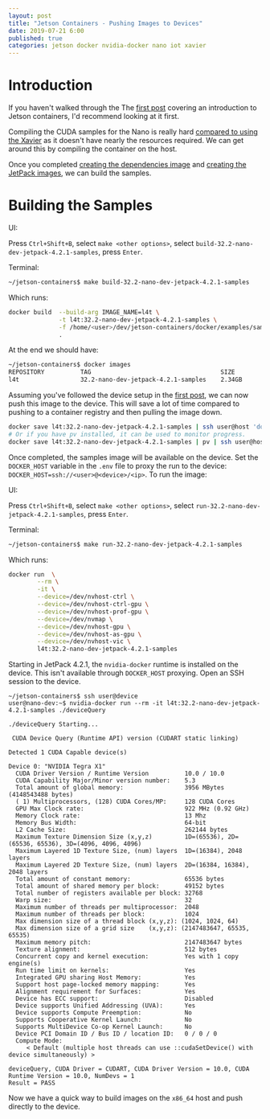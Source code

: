 ```yaml
---
layout: post
title: "Jetson Containers - Pushing Images to Devices"
date: 2019-07-21 6:00
published: true
categories: jetson docker nvidia-docker nano iot xavier
---
```

# Introduction

If you haven't walked through the The [first post][] covering an introduction to Jetson containers, I'd recommend looking at it first.

Compiling the CUDA samples for the Nano is really hard [compared to using the Xavier][] as it doesn't have nearly the resources required. We can get around this by compiling the container on the host.

Once you completed [creating the dependencies image][] and [creating the JetPack images][], we can build the samples.

# Building the Samples

UI:

Press `Ctrl+Shift+B`, select `make <other options>`, select `build-32.2-nano-dev-jetpack-4.2.1-samples`, press `Enter`.

Terminal:

```bash
~/jetson-containers$ make build-32.2-nano-dev-jetpack-4.2.1-samples
```

Which runs:

```bash
docker build  --build-arg IMAGE_NAME=l4t \
              -t l4t:32.2-nano-dev-jetpack-4.2.1-samples \
              -f /home/<user>/dev/jetson-containers/docker/examples/samples/Dockerfile \
              .
```

At the end we should have:

```bash
~/jetson-containers$ docker images
REPOSITORY          TAG                                    SIZE
l4t                 32.2-nano-dev-jetpack-4.2.1-samples    2.34GB
```

Assuming you've followed the device setup in the [first post][], we can now push this image to the device. This will save a lot of time compared to pushing to a container registry and then pulling the image down.

```bash
docker save l4t:32.2-nano-dev-jetpack-4.2.1-samples | ssh user@host 'docker load'
# Or if you have pv installed, it can be used to monitor progress.
docker save l4t:32.2-nano-dev-jetpack-4.2.1-samples | pv | ssh user@host 'docker load'
```

Once completed, the samples image will be available on the device. Set the `DOCKER_HOST` variable in the `.env` file to proxy the run to the device: `DOCKER_HOST=ssh://<user>@<device>/<ip>`. To run the image:

UI:

Press `Ctrl+Shift+B`, select `make <other options>`, select `run-32.2-nano-dev-jetpack-4.2.1-samples`, press `Enter`.

Terminal:

```bash
~/jetson-containers$ make run-32.2-nano-dev-jetpack-4.2.1-samples
```

Which runs:

```bash
docker run  \
        --rm \
        -it \
        --device=/dev/nvhost-ctrl \
        --device=/dev/nvhost-ctrl-gpu \
        --device=/dev/nvhost-prof-gpu \
        --device=/dev/nvmap \
        --device=/dev/nvhost-gpu \
        --device=/dev/nvhost-as-gpu \
        --device=/dev/nvhost-vic \
        l4t:32.2-nano-dev-jetpack-4.2.1-samples
```

Starting in JetPack 4.2.1, the `nvidia-docker` runtime is installed on the device. This isn't available through `DOCKER_HOST` proxying. Open an SSH session to the device.

```
~/jetson-containers$ ssh user@device
user@nano-dev:~$ nvidia-docker run --rm -it l4t:32.2-nano-dev-jetpack-4.2.1-samples ./deviceQuery

./deviceQuery Starting...

 CUDA Device Query (Runtime API) version (CUDART static linking)

Detected 1 CUDA Capable device(s)

Device 0: "NVIDIA Tegra X1"
  CUDA Driver Version / Runtime Version          10.0 / 10.0
  CUDA Capability Major/Minor version number:    5.3
  Total amount of global memory:                 3956 MBytes (4148543488 bytes)
  ( 1) Multiprocessors, (128) CUDA Cores/MP:     128 CUDA Cores
  GPU Max Clock rate:                            922 MHz (0.92 GHz)
  Memory Clock rate:                             13 Mhz
  Memory Bus Width:                              64-bit
  L2 Cache Size:                                 262144 bytes
  Maximum Texture Dimension Size (x,y,z)         1D=(65536), 2D=(65536, 65536), 3D=(4096, 4096, 4096)
  Maximum Layered 1D Texture Size, (num) layers  1D=(16384), 2048 layers
  Maximum Layered 2D Texture Size, (num) layers  2D=(16384, 16384), 2048 layers
  Total amount of constant memory:               65536 bytes
  Total amount of shared memory per block:       49152 bytes
  Total number of registers available per block: 32768
  Warp size:                                     32
  Maximum number of threads per multiprocessor:  2048
  Maximum number of threads per block:           1024
  Max dimension size of a thread block (x,y,z): (1024, 1024, 64)
  Max dimension size of a grid size    (x,y,z): (2147483647, 65535, 65535)
  Maximum memory pitch:                          2147483647 bytes
  Texture alignment:                             512 bytes
  Concurrent copy and kernel execution:          Yes with 1 copy engine(s)
  Run time limit on kernels:                     Yes
  Integrated GPU sharing Host Memory:            Yes
  Support host page-locked memory mapping:       Yes
  Alignment requirement for Surfaces:            Yes
  Device has ECC support:                        Disabled
  Device supports Unified Addressing (UVA):      Yes
  Device supports Compute Preemption:            No
  Supports Cooperative Kernel Launch:            No
  Supports MultiDevice Co-op Kernel Launch:      No
  Device PCI Domain ID / Bus ID / location ID:   0 / 0 / 0
  Compute Mode:
     < Default (multiple host threads can use ::cudaSetDevice() with device simultaneously) >

deviceQuery, CUDA Driver = CUDART, CUDA Driver Version = 10.0, CUDA Runtime Version = 10.0, NumDevs = 1
Result = PASS
```

Now we have a quick way to build images on the `x86_64` host and push directly to the device.

[first post]: /2019/07/jetson-containers-introduction
[compared to using the Xavier]: /2019/07/jetson-containers-samples
[creating the dependencies image]: /2019/07/maximizing-jetson-nano-storage#create-dependencies-image
[creating the JetPack images]: /2019/07/maximizing-jetson-nano-storage#create-the-jetpack-images